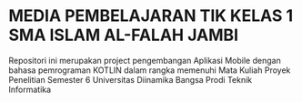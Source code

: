 <h1>MEDIA PEMBELAJARAN TIK KELAS 1 SMA ISLAM AL-FALAH JAMBI</h1>
<p>
Repositori ini merupakan project pengembangan Aplikasi Mobile dengan bahasa pemrograman KOTLIN dalam rangka memenuhi Mata Kuliah Proyek Penelitian Semester 6 Universitas Diinamika Bangsa Prodi Teknik Informatika
</p>
